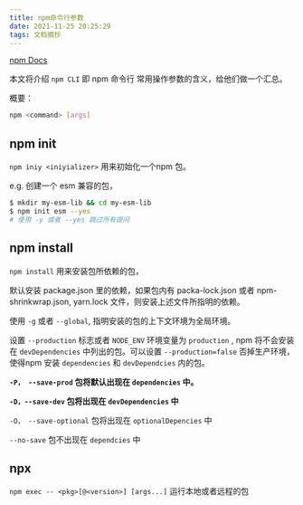 ```yaml
---
title: npm命令行参数
date: 2021-11-25 20:25:29
tags: 文档摘抄
---
```


[npm Docs](https://docs.npmjs.com/)

本文将介绍 `npm CLI` 即 npm 命令行 常用操作参数的含义，给他们做一个汇总。

概要：

```bash
npm <command> [args]
```

## npm init

`npm iniy <iniyializer>` 用来初始化一个npm 包。

e.g. 创建一个 esm 兼容的包，

```bash
$ mkdir my-esm-lib && cd my-esm-lib
$ npm init esm --yes
# 使用 -y 或者 --yes 跳过所有提问
```

## npm install

`npm install` 用来安装包所依赖的包，

默认安装 package.json 里的依赖，如果包内有 packa-lock.json 或者 npm-shrinkwrap.json, yarn.lock 文件，则安装上述文件所指明的依赖。

使用 `-g` 或者 `--global`, 指明安装的包的上下文环境为全局环境。

设置 `--production` 标志或者 `NODE_ENV` 环境变量为 `production` , npm 将不会安装在 `devDependencies` 中列出的包。可以设置 `--production=false` 否掉生产环境，使得npm 安装 `dependencies` 和 `devDependcies` 内的包。

**`-P， --save-prod` 包将默认出现在 `dependencies` 中。**

**`-D，--save-dev` 包将出现在 `devDependencies` 中**

`-O， --save-optional` 包将出现在 `optionalDepencies` 中

`--no-save` 包不出现在 `dependcies` 中

## npx

`npm exec -- <pkg>[@<version>] [args...]` 运行本地或者远程的包